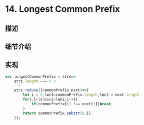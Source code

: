 # 14. Longest Common Prefix
## 描述
## 细节介绍 

## 实现
```javascript
var longestCommonPrefix = strs=>    
    strs.length === 0 ?
    '':
    strs.reduce((commonPrefix,next)=>{
        let i = 0,len1=commonPrefix.length,len2 = next.length
        for(;i<len1&&i<len2;i++){
            if(commonPrefix[i] !== next[i])break;
        }
        return commonPrefix.substr(0,i);
    });
```


